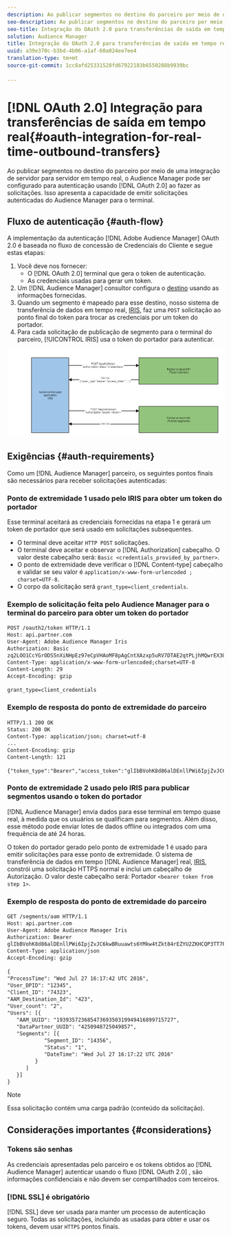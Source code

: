 ```yaml
---
description: Ao publicar segmentos no destino do parceiro por meio de uma integração de servidor para servidor em tempo real, o Audience Manager pode ser configurado para autenticação usando o OAuth 2.0 ao fazer as solicitações. Isso apresenta a capacidade de emitir solicitações autenticadas do Audience Manager para o terminal.
seo-description: Ao publicar segmentos no destino do parceiro por meio de uma integração de servidor para servidor em tempo real, o Audience Manager pode ser configurado para autenticação usando o OAuth 2.0 ao fazer as solicitações. Isso apresenta a capacidade de emitir solicitações autenticadas do Audience Manager para o terminal.
seo-title: Integração do OAuth 2.0 para transferências de saída em tempo real
solution: Audience Manager
title: Integração do OAuth 2.0 para transferências de saída em tempo real
uuid: a39e370c-b3bd-4b06-a1af-60a024ee7ee4
translation-type: tm+mt
source-git-commit: 1cc8afd25331528fd67922183b6550288b9939bc

---
```



# [!DNL OAuth 2.0] Integração para transferências de saída em tempo real{#oauth-integration-for-real-time-outbound-transfers}

Ao publicar segmentos no destino do parceiro por meio de uma integração de servidor para servidor em tempo real, o Audience Manager pode ser configurado para autenticação usando [!DNL OAuth 2.0] ao fazer as solicitações. Isso apresenta a capacidade de emitir solicitações autenticadas do Audience Manager para o terminal.

## Fluxo de autenticação {#auth-flow}

A implementação da autenticação [!DNL Adobe Audience Manager] OAuth 2.0 [](https://tools.ietf.org/html/rfc6749#section-4.4) é baseada no fluxo de concessão de Credenciais do Cliente e segue estas etapas:

1. Você deve nos fornecer:
   * O [!DNL OAuth 2.0] terminal que gera o token de autenticação.
   * As credenciais usadas para gerar um token.
1. Um [!DNL Audience Manager] consultor configura o [destino](../../../features/destinations/destinations.md) usando as informações fornecidas.
1. Quando um segmento é mapeado para esse destino, nosso sistema de transferência de dados em tempo real, [IRIS](../../../reference/system-components/components-data-action.md#iris), faz uma `POST` solicitação ao ponto final do token para trocar as credenciais por um token do portador.
1. Para cada solicitação de publicação de segmento para o terminal do parceiro, [!UICONTROL IRIS] usa o token do portador para autenticar.

![](assets/oauth2-iris.png)

## Exigências {#auth-requirements}

Como um [!DNL Audience Manager] parceiro, os seguintes pontos finais são necessários para receber solicitações autenticadas:

### Ponto de extremidade 1 usado pelo IRIS para obter um token do portador

Esse terminal aceitará as credenciais fornecidas na etapa 1 e gerará um token de portador que será usado em solicitações subsequentes.

* O terminal deve aceitar `HTTP POST` solicitações.
* O terminal deve aceitar e observar o [!DNL Authorization] cabeçalho. O valor deste cabeçalho será: `Basic <credentials_provided_by_partner>`.
* O ponto de extremidade deve verificar o [!DNL Content-type] cabeçalho e validar se seu valor é `application/x-www-form-urlencoded ; charset=UTF-8`.
* O corpo da solicitação será `grant_type=client_credentials`.

### Exemplo de solicitação feita pelo Audience Manager para o terminal do parceiro para obter um token do portador

```
POST /oauth2/token HTTP/1.1
Host: api.partner.com
User-Agent: Adobe Audience Manager Iris
Authorization: Basic zq2LOO1CcYGrODS5nXiNHpEz97eCpVHAoMF8pAgCntXAzxp5uRV7DTAE2qtPLjhMQwrEX3O6MHV4S
Content-Type: application/x-www-form-urlencoded;charset=UTF-8
Content-Length: 29
Accept-Encoding: gzip
  
grant_type=client_credentials
```

### Exemplo de resposta do ponto de extremidade do parceiro

```
HTTP/1.1 200 OK
Status: 200 OK
Content-Type: application/json; charset=utf-8
...
Content-Encoding: gzip
Content-Length: 121
  
{"token_type":"Bearer","access_token":"glIbBVohK8d86alDEnllPWi6IpjZvJC6kwBRuuawts6YMkw4tZkt84rEZYU2ZKHCQP3TT7PnzCQPI0yY"}
```

### Ponto de extremidade 2 usado pelo IRIS para publicar segmentos usando o token do portador

[!DNL Audience Manager] envia dados para esse terminal em tempo quase real, à medida que os usuários se qualificam para segmentos. Além disso, esse método pode enviar lotes de dados offline ou integrados com uma frequência de até 24 horas.

O token do portador gerado pelo ponto de extremidade 1 é usado para emitir solicitações para esse ponto de extremidade. O sistema de transferência de dados em tempo [!DNL Audience Manager] real, [IRIS](../../../reference/system-components/components-data-action.md#iris), constrói uma solicitação HTTPS normal e inclui um cabeçalho de Autorização. O valor deste cabeçalho será: Portador `<bearer token from step 1>`.

### Exemplo de resposta do ponto de extremidade do parceiro

```
GET /segments/aam HTTP/1.1
Host: api.partner.com
User-Agent: Adobe Audience Manager Iris
Authorization: Bearer glIbBVohK8d86alDEnllPWi6IpjZvJC6kwBRuuawts6YMkw4tZkt84rEZYU2ZKHCQP3TT7PnzCQPI0yY
Content-Type: application/json
Accept-Encoding: gzip
   
{
"ProcessTime": "Wed Jul 27 16:17:42 UTC 2016",
"User_DPID": "12345",
"Client_ID": "74323",
"AAM_Destination_Id": "423",
"User_count": "2",
"Users": [{
   "AAM_UUID": "19393572368547369350319949416899715727",
   "DataPartner_UUID": "4250948725049857",
   "Segments": [{
            "Segment_ID": "14356",
            "Status": "1",
            "DateTime": "Wed Jul 27 16:17:22 UTC 2016"
         }
      ]
   }]
}
```

>[!NOTE]
>
>Essa solicitação contém uma carga padrão (conteúdo da solicitação).

## Considerações importantes {#considerations}

### Tokens são senhas

As credenciais apresentadas pelo parceiro e os tokens obtidos ao [!DNL Audience Manager] autenticar usando o fluxo [!DNL OAuth 2.0] , são informações confidenciais e não devem ser compartilhados com terceiros.

### [!DNL SSL] é obrigatório

[!DNL SSL] deve ser usada para manter um processo de autenticação seguro. Todas as solicitações, incluindo as usadas para obter e usar os tokens, devem usar `HTTPS` pontos finais.